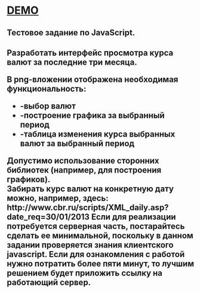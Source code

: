 <h1><a href="http://yota.soshace.com/">DEMO</a></h1>
<h2>Тестовое задание по JavaScript.<h2>
<p>Разработать интерфейс просмотра курса валют за последние три месяца.</p>
<p>В png-вложении отображена необходимая функциональность:</p>
<ul>
<li>
-выбор валют
</li><li>
-построение графика за выбранный период
</li><li>
-таблица изменения курса выбранных валют за выбранный период
</li></ul>
<p>
Допустимо использование сторонних библиотек (например, для построения графиков).<br/>
Забирать курс валют на конкретную дату можно, например, здесь:  http://www.cbr.ru/scripts/XML_daily.asp?date_req=30/01/2013
Если для реализации потребуется  серверная часть, постарайтесь сделать ее минимальной, поскольку в данном задании проверяется знания клиентского javascript.
Если для ознакомления с работой нужно потратить более пяти минут, то лучшим решением будет приложить ссылку на работающий сервер.
</p>